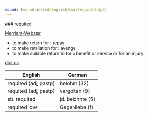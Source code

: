 ```yaml
---
sound: [sound:ankimd/english/mp3/requited.mp3]
---
```


\### requited

[Merriam-Webster](https://www.merriam-webster.com/dictionary/requited)

- to make return for : repay
- to make retaliation for : avenge
- to make suitable return to for a benefit or service or for an injury

[dict.cc](https://www.dict.cc/requited)

| English        | German       |
| -------------- | ------------ |
| requited (adj, pastp) | belohnt (32) |
| requited (adj, pastp) | vergolten (9) |
| sb. requited | jd. belohnte (5) |
| requited love | Gegenliebe (f) |
